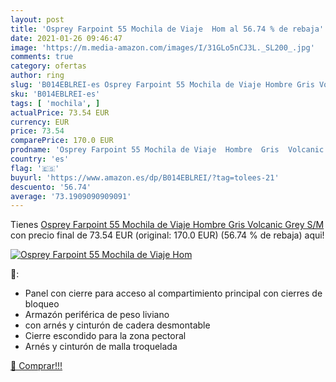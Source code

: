 ```yaml
---
layout: post
title: 'Osprey Farpoint 55 Mochila de Viaje  Hom al 56.74 % de rebaja'
date: 2021-01-26 09:46:47
image: 'https://m.media-amazon.com/images/I/31GLo5nCJ3L._SL200_.jpg'
comments: true
category: ofertas
author: ring
slug: 'B014EBLREI-es Osprey Farpoint 55 Mochila de Viaje Hombre Gris Volcanic...'
sku: 'B014EBLREI-es'
tags: [ 'mochila', ]
actualPrice: 73.54 EUR
currency: EUR
price: 73.54
comparePrice: 170.0 EUR
prodname: 'Osprey Farpoint 55 Mochila de Viaje  Hombre  Gris  Volcanic Grey   S/M'
country: 'es'
flag: '🇪🇸'
buyurl: 'https://www.amazon.es/dp/B014EBLREI/?tag=tolees-21'
descuento: '56.74'
average: '73.1909090909091'
---
```


Tienes [Osprey Farpoint 55 Mochila de Viaje  Hombre  Gris  Volcanic Grey   S/M](https://www.amazon.es/dp/B014EBLREI/?tag=tolees-21) con precio final de  73.54 EUR (original: 170.0 EUR) (56.74 %  de rebaja) aqui!

[![Osprey Farpoint 55 Mochila de Viaje  Hom](https://m.media-amazon.com/images/I/31GLo5nCJ3L._SL200_.jpg)](https://www.amazon.es/dp/B014EBLREI/?tag=tolees-21)

🔎:

- Panel con cierre para acceso al compartimiento principal con cierres de bloqueo
- Armazón periférica de peso liviano
- con arnés y cinturón de cadera desmontable
- Cierre escondido para la zona pectoral
- Arnés y cinturón de malla troquelada

[🛒 Comprar!!!](https://www.amazon.es/dp/B014EBLREI/?tag=tolees-21)

